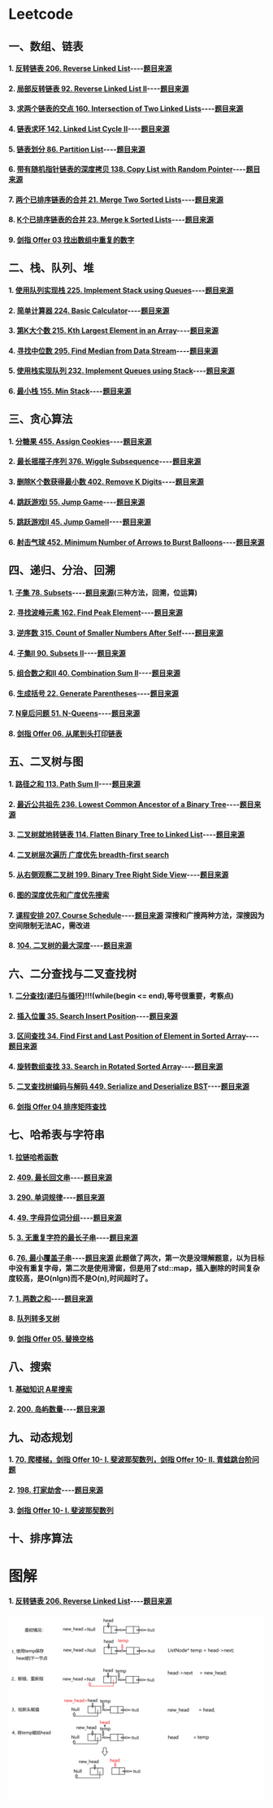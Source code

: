 # Leetcode 

## 一、数组、链表
#### 1. [反转链表 206. Reverse Linked List](src/oj/206_reverse_linked_list/reverse_linked_list.cpp)----[题目来源](https://leetcode.com/problems/reverse-linked-list/)
#### 2. [局部反转链表 92. Reverse Linked List II](src/oj/92_reverse_linked_list_II/reverse_linked_list_II.cpp)----[题目来源](https://leetcode.com/problems/reverse-linked-list-ii/)
#### 3. [求两个链表的交点 160. Intersection of Two Linked Lists](src/oj/160_get_intersection_node/getIntersectionNode.cpp)----[题目来源](https://leetcode.com/problems/intersection-of-two-linked-lists/description/)
#### 4. [链表求环 142. Linked List Cycle II](src/oj/142_detectCycle/detectCycle.cpp)----[题目来源](https://leetcode.com/problems/linked-list-cycle-ii/)
#### 5. [链表划分 86. Partition List](src/oj/86_partition_list/partition_list.cpp)----[题目来源](https://leetcode.com/problems/partition-list/description/)
#### 6. [带有随机指针链表的深度拷贝 138. Copy List with Random Pointer](src/oj/138_copyRandomList/copyRandomList.cpp)----[题目来源](https://leetcode.com/problems/copy-list-with-random-pointer/description/)
#### 7. [两个已排序链表的合并 21. Merge Two Sorted Lists](src/oj/21_mergeTwoLists/mergeTwoLists.cpp)----[题目来源](https://leetcode.com/problems/merge-two-sorted-lists/description/)
#### 8. [K个已排序链表的合并 23. Merge k Sorted Lists](src/oj/23_mergeKLists/mergeKLists.cpp)----[题目来源](https://leetcode.com/problems/merge-k-sorted-lists/description/)
#### 9. [剑指 Offer 03 找出数组中重复的数字](src/oj/offer03_findRepeatNumber/findRepeatNumber.cpp)

## 二、栈、队列、堆
#### 1. [使用队列实现栈 225. Implement Stack using Queues](src/oj/225_make_stack_with_queue/stack_use_queue.cpp)----[题目来源](https://leetcode.com/problems/implement-stack-using-queues/description/)
#### 2. [简单计算器 224. Basic Calculator](src/oj/224_basicCalculator/basic_calculator.cpp)----[题目来源](https://leetcode.com/problems/basic-calculator/description/)
#### 3. [第K大个数 215. Kth Largest Element in an Array](src/oj/215_Kth_largest_num/kth_largest_num.cpp)----[题目来源](https://leetcode.com/problems/kth-largest-element-in-an-array/description/)
#### 4. [寻找中位数 295. Find Median from Data Stream](src/oj/295_find_median/find_median.cpp)----[题目来源](https://leetcode.com/problems/find-median-from-data-stream/description/)
#### 5. [使用栈实现队列 232. Implement Queues using Stack](src/oj/232_make_queue_using_stacks/queue_use_stack.cpp)----[题目来源](https://leetcode.com/problems/implement-queue-using-stacks/description/)
#### 6. [最小栈 155. Min Stack](src/oj/155_min_stack/min_stack.cpp)----[题目来源](https://leetcode.com/problems/min-stack/description/)

## 三、贪心算法
#### 1. [分糖果 455. Assign Cookies](src/oj/455_assign_cookies/assign_cookies.cpp)----[题目来源](https://leetcode.com/problems/assign-cookies/description/)
#### 2. [最长摇摆子序列 376. Wiggle Subsequence](src/oj/376_wiggle_subsequence/wiggle_subsequence.cpp)----[题目来源](https://leetcode.com/problems/wiggle-subsequence/description/)
#### 3. [删除K个数获得最小数 402. Remove K Digits](src/oj/402_remove_k_digits/remove_k_dig.cpp)----[题目来源](https://leetcode.com/problems/remove-k-digits/)
#### 4. [跳跃游戏I 55. Jump Game](src/oj/55_jump_game/jump_game.cpp)----[题目来源](https://leetcode.com/problems/jump-game/description/)
#### 5. [跳跃游戏II 45. Jump GameII](src/oj/45_jump_game_II/jump_game_II.cpp)----[题目来源](https://leetcode.com/problems/jump-game-ii/submissions/)
#### 6. [射击气球 452. Minimum Number of Arrows to Burst Balloons](src/oj/452_burst_balloons/burst_balloons.cpp)----[题目来源](https://leetcode.com/problems/minimum-number-of-arrows-to-burst-balloons/)


## 四、递归、分治、回溯
#### 1. [子集 78. Subsets](src/oj/78_subsets/subsets.cpp)----[题目来源](https://leetcode.com/problems/subsets/)(三种方法，回溯，位运算)
#### 2. [寻找波峰元素 162. Find Peak Element](src/oj/78_subsets/subsets.cpp)----[题目来源](https://leetcode.com/problems/find-peak-element/)
#### 3. [逆序数 315. Count of Smaller Numbers After Self](src/oj/315_count_smaller_numbers/count_smaller_numbers.cpp)----[题目来源](https://leetcode.com/problems/count-of-smaller-numbers-after-self/description/)
#### 4. [子集II 90. Subsets II](src/oj/90_subsets_II/subsets_II.cpp)----[题目来源](https://leetcode.com/problems/subsets-ii/description/)
#### 5. [组合数之和II 40. Combination Sum II](src/oj/40_combination_sum_II/combination_sum_II.cpp)----[题目来源](https://leetcode.com/problems/combination-sum-ii/description/)
#### 6. [生成括号 22. Generate Parentheses](src/oj/22_generate_parentheses/generate_parentheses.cpp)----[题目来源](https://leetcode.com/problems/generate-parentheses/description/)
#### 7. [N皇后问题 51. N-Queens](src/oj/51_N_queens/n_queens.cpp)----[题目来源](https://leetcode.com/problems/n-queens/)
#### 8. [剑指 Offer 06. 从尾到头打印链表](src/oj/offer06_reversePrint/reversePrint.cpp)

## 五、二叉树与图
#### 1. [路径之和 113. Path Sum II](src/oj/113_path_sum_II/path_sum_II.cpp)----[题目来源](https://leetcode.com/problems/path-sum-ii/)
#### 2. [最近公共祖先 236. Lowest Common Ancestor of a Binary Tree](src/oj/236_lowest_commonance_ancestor/lowest_commonance_ancestor.cpp)----[题目来源](https://leetcode.com/problems/lowest-common-ancestor-of-a-binary-tree/)
#### 3. [二叉树就地转链表 114. Flatten Binary Tree to Linked List](src/oj/114_flatten_binary_tree2linked_list/flatten_binary_tree2linked_list.cpp)----[题目来源](https://leetcode.com/problems/flatten-binary-tree-to-linked-list/description/)
#### 4. [二叉树层次遍历 广度优先  breadth-first search](src/ds_basic_knowledge/binary_tree_breadth_first_search/binary_tree_breadth_first_search.cpp)
#### 5. [从右侧观察二叉树 199. Binary Tree Right Side View](src/oj/199_binary_tree_right_side_view/binary_tree_right_side_view.cpp:15)----[题目来源](https://leetcode.com/problems/binary-tree-right-side-view/)
#### 6. [图的深度优先和广度优先搜索](src/ds_basic_knowledge/graph_depth_first_search/graph_depth_first_search.cpp)
#### 7. [课程安排 207. Course Schedule](src/oj/207_course_schedule/course_schedule.cpp)----[题目来源](https://leetcode.com/problems/course-schedule/) 深搜和广搜两种方法，深搜因为空间限制无法AC，需改进
#### 8. [104. 二叉树的最大深度](src/oj/104_maxDepth/maxDepth.cpp)----[题目来源](https://leetcode-cn.com/problems/maximum-depth-of-binary-tree/)


## 六、二分查找与二叉查找树
#### 1. [二分查找(递归与循环)](src/ds_basic_knowledge/binary_search/binary_search.cpp)!!!(while(begin <= end),等号很重要，考察点)
#### 2. [插入位置 35. Search Insert Position](src/oj/35_search_insert_position/search_insert_position.cpp)----[题目来源](https://leetcode.com/problems/search-insert-position/)
#### 3. [区间查找 34. Find First and Last Position of Element in Sorted Array](src/oj/34_search_range/search_range.cpp)----[题目来源](https://leetcode.com/problems/find-first-and-last-position-of-element-in-sorted-array/)
#### 4. [旋转数组查找 33. Search in Rotated Sorted Array](src/oj/33_search_rotated_sorted_array/search_rotated_sorted_array.cpp)----[题目来源](https://leetcode.com/problems/search-in-rotated-sorted-array/description/)
#### 5. [二叉查找树编码与解码 449. Serialize and Deserialize BST](src/oj/449_serialize_deserialize_BST/serialize_deserialize_BST.cpp)----[题目来源](https://leetcode.com/problems/serialize-and-deserialize-bst/description/)
#### 6. [剑指 Offer 04 排序矩阵查找](src/oj/offer04_searchMatrix/searchMatrix.cpp)


## 七、哈希表与字符串
#### 1. [拉链哈希函数](src/ds_basic_knowledge/hash/hash.cpp)
#### 2. [409. 最长回文串](src/oj/409_longest_palindrome/longest_palindrome.cpp)----[题目来源](https://leetcode-cn.com/problems/longest-palindrome/)
#### 3. [290. 单词规律](src/oj/290_word_pattern/word_pattern.cpp)----[题目来源](https://leetcode-cn.com/problems/word-pattern/)
#### 4. [49. 字母异位词分组](src/oj/49_group_anagrams/group_anagrams.cpp)----[题目来源](https://leetcode-cn.com/problems/group-anagrams/)
#### 5. [3. 无重复字符的最长子串](src/oj/3_length_longest_substring/length_longest_substring.cpp)----[题目来源](https://leetcode-cn.com/problems/longest-substring-without-repeating-characters/)
#### 6. [76. 最小覆盖子串](src/oj/76_min_window/min_window.cpp)----[题目来源](https://leetcode-cn.com/problems/minimum-window-substring/submissions/) 此题做了两次，第一次是没理解题意，以为目标中没有重复字母，第二次是使用滑窗，但是用了std::map，插入删除的时间复杂度较高，是O(nlgn)而不是O(n),时间超时了。
#### 7. [1. 两数之和](src/oj/1_two_sum/two_sum.cpp)----[题目来源](https://leetcode-cn.com/problems/two-sum/)
#### 8. [队列转多叉树](src/oj/0_listToTree/listToTree.cpp)
#### 9. [剑指 Offer 05. 替换空格](src/oj/offer05_replaceSpace/replaceSpace.cpp)

## 八、搜索
#### 1. [基础知识 A星搜索](src/ds_basic_knowledge/astar/astar.cpp)
#### 2. [200. 岛屿数量](src/oj/200_num_islands/num_islands.cpp)----[题目来源](https://leetcode-cn.com/problems/number-of-islands/)

## 九、动态规划
#### 1. [70. 爬楼梯，剑指 Offer 10- I. 斐波那契数列，剑指 Offer 10- II. 青蛙跳台阶问题](src/oj/70_climbStairs/climbStairs.cpp)
#### 2. [198. 打家劫舍](src/oj/198_rob/rob.cpp)----[题目来源](https://leetcode-cn.com/problems/house-robber/)
#### 3. [剑指 Offer 10- I. 斐波那契数列](src/oj/198_rob/rob.cpp)

## 十、排序算法



# 图解
#### 1. [反转链表 206. Reverse Linked List](src/oj/206_reverse_linked_list/reverse_linked_list.cpp)----[题目来源](https://leetcode.com/problems/reverse-linked-list/)
![pic](illustration/1.png)

